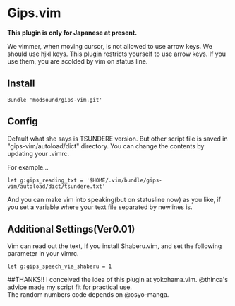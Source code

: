 # Gips.vim
__This plugin is only for Japanese at present.__

We vimmer, when moving cursor, is not allowed to use arrow keys. We should use hjkl keys.
This plugin restricts yourself to use arrow keys. If you use them, you are scolded by vim on status line.

## Install
```
Bundle 'modsound/gips-vim.git'
```

## Config
  Default what she says is TSUNDERE version. But other script file is saved in "gips-vim/autoload/dict" directory. You can change the contents by updating your .vimrc.  

For example...
```
let g:gips_reading_txt = '$HOME/.vim/bundle/gips-vim/autoload/dict/tsundere.txt'
```

And you can make vim into speaking(but on statusline now) as you like, if you set a variable where your text file separated by newlines is.

## Additional Settings(Ver0.01)

Vim can read out the text, If you install Shaberu.vim, and set the following parameter in your vimrc.

```
let g:gips_speech_via_shaberu = 1
```

##THANKS!!
I conceived the idea of this plugin at yokohama.vim. @thinca's advice made my script fit for practical use.  
The random numbers code depends on @osyo-manga.
